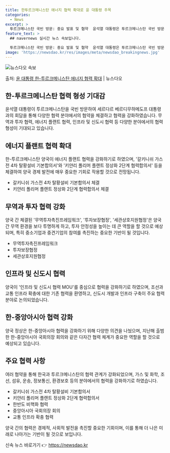 ```yaml
---
title: 한투르크메니스탄 에너지 협력 확대로 윤 대통령 주목
categories:
  - News
excerpt: >
  투르크메니스탄 국빈 방문: 중요 발표 및 협약  윤석열 대통령은 투르크메니스탄 국빈 방문 첫날인 10일(현지…
feature_text: >
  ## navernews 실시간 뉴스 속보입니다.

  투르크메니스탄 국빈 방문: 중요 발표 및 협약  윤석열 대통령은 투르크메니스탄 국빈 방문 첫날인 10일(현지…
image: 'https://newsdao.kr/res/images/meta/newsdao_breakingnews.jpg'
---
```


![뉴스다오 속보](https://newsdao.kr/res/images/meta/newsdao_breakingnews.jpg)

<p>출처: <a href="https://newsdao.kr/4161" rel="dofollow">윤 대통령 한-투르크메니스탄 에너지 협력 확대</a> | 뉴스다오</p>

<h2 data-ke-size="size26">한-투르크메니스탄 협력 형성 기대감</h2>
<p data-ke-size="size16">윤석열 대통령이 투르크메니스탄을 국빈 방문하여 세르다르 베르디무하메도프 대통령과의 회담을 통해 다양한 협력 분야에서의 협약을 체결하고 협력을 강화하였습니다. 무역과 투자 협력, 에너지 플랜트 협력, 인프라 및 신도시 협력 등 다양한 분야에서의 협력 형성이 기대되고 있습니다.</p>

<h2 data-ke-size="size26">에너지 플랜트 협력 확대</h2>
<p data-ke-size="size16">한-투르크메니스탄 양국이 에너지 플랜트 협력을 강화하기로 하였으며, '갈키니쉬 가스전 4차 탈황설비 기본합의서'와 '키얀리 폴리머 플랜트 정상화 2단계 협력합의서' 등을 체결하여 양국 경제 발전에 매우 중요한 기회로 작용할 것으로 전망됩니다.</p>
<ul>
    <li>갈키니쉬 가스전 4차 탈황설비 기본합의서 체결</li>
    <li>키얀리 폴리머 플랜트 정상화 2단계 협력합의서 체결</li>
</ul>

<h2 data-ke-size="size26">무역과 투자 협력 강화</h2>
<p data-ke-size="size16">양국 간 체결된 '무역투자촉진프레임워크', '투자보장협정', '세관상호지원협정'은 양국 간 무역 환경을 보다 투명하게 하고, 투자 안정성을 높이는 데 큰 역할을 할 것으로 예상되며, 특히 중소기업과 중견기업의 참여를 촉진하는 중요한 기반이 될 것입니다.</p>
<ul>
    <li>무역투자촉진프레임워크</li>
    <li>투자보장협정</li>
    <li>세관상호지원협정</li>
</ul>

<h2 data-ke-size="size26">인프라 및 신도시 협력</h2>
<p data-ke-size="size16">양국이 '인프라 및 신도시 협력 MOU'를 중심으로 협력을 강화하기로 하였으며, 조선과 교통 인프라 확충에 대한 기존 협력을 환영하고, 신도시 개발과 인프라 구축이 주요 협력 분야로 논의되었습니다.</p>

<h2 data-ke-size="size26">한-중앙아시아 협력 강화</h2>
<p data-ke-size="size16">양국 정상은 한-중앙아시아 협력을 강화하기 위해 다양한 의견을 나눴으며, 지난해 출범한 한-중앙아시아 국회의장 회의와 같은 다자간 협력 체계가 중요한 역할을 할 것으로 예상되고 있습니다.</p>

<h2 data-ke-size="size26">주요 협력 사항</h2>
<p data-ke-size="size16">여러 협약을 통해 한국과 투르크메니스탄의 협력 관계가 강화되었으며, 가스 및 화학, 조선, 섬유, 운송, 정보통신, 환경보호 등의 분야에서의 협력을 강화하기로 하였습니다.</p>
<ul>
    <li>갈키니쉬 가스전 4차 탈황설비 기본합의서</li>
    <li>키얀리 폴리머 플랜트 정상화 2단계 협력합의서</li>
    <li>한반도 비핵화 협력</li>
    <li>중앙아시아 국회의장 회의</li>
    <li>교통 인프라 확충 협력</li>
</ul>

<p data-ke-size="size16">양국 간의 협력은 경제적, 사회적 발전을 촉진할 중요한 기회이며, 이를 통해 더 나은 미래로 나아가는 기반이 될 것으로 보입니다.</p> 

신속 뉴스 바로가기 👉 <a href="https://newsdao.kr" rel="dofollow">https://newsdao.kr</a>


